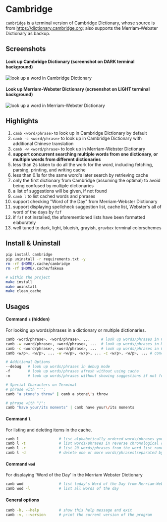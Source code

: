 # Cambridge
`cambridge` is a terminal version of Cambridge Dictionary, whose source is from https://dictionary.cambridge.org; also supports the Merriam-Webster Dictionary as backup.

## Screenshots
#### Look up Cambridge Dictionary (screenshot on DARK terminal background)
![look up a word in Cambridge Dictionary](/screenshots/cambridge.png)

#### Look up Merriam-Webster Dictionary (screenshot on LIGHT terminal background)
![look up a word in Merriam-Webster Dictionary](/screenshots/webster.png)

## Highlights
1. `camb <word/phrase>` to look up in Cambridge Dictionary by default
2. `camb -c <word/phrase>` to look up in Cambridge Dictionary with additional Chinese translation
3. `camb -w <word/phrase>` to look up in Merriam-Webster Dictionary
4. **support concurrent searching multiple words from one dictionary, or multiple words from different dictionaries**
5. less than 2s taken to do all the work for the word, including fetching, parsing, printing, and writing cache
6. less than 0.1s for the same word's later search by retrieving cache
7. only the first dictionary from Cambridge (assuming the optimal) to avoid being confused by multiple dictionaries
8. a list of suggestions will be given, if not found
9. `camb l` to list cached words and phrases
10. support checking "Word of the Day" from Merriam-Webster Dictionary
11. support displaying spellcheck suggestion list, cache list, Webster's all of word of the days by `fzf`
12. if `fzf` not installed, the aforementioned lists have been formatted elaborately
13. well tuned to dark, light, blueish, grayish, `gruvbox` terminal colorschemes

## Install & Uninstall
```bash
pip install cambridge
pip uninstall -r requirements.txt -y
rm -rf $HOME/.cache/cambridge
rm -rf $HOME/.cache/fakeua

# within the project
make install
make uninstall
make clean_cache
```

## Usages
#### Command `s` (hidden)
For looking up words/phrases in a dictionary or multiple dictionaries.
```bash
camb <word/phrase>, <word/phrase>, ...     # look up words/phrases in Cambridge Dictionary
camb -w <word/phrase>, <word/phrase>, ...  # look up words/phrases in Merriam-Webster Dictionary
camb -c <word/phrase>, <word/phrase>, ...  # look up words/phrases in Cambridge with Chinese translation
camb <w/p>, <w/p>, ... -w <w/p>, <w/p>, ... -c <w/p>, <w/p>, ... # concurrent searching

# Additional Options
--debug   # look up words/phrases in debug mode
-f        # look up words/phrases afresh without using cache
-n        # look up words/phrases without showing suggestions if not found

# Special Characters on Terminal
# phrase with "'":
camb "a stone's throw" | camb a stone\'s throw

# phrase with "/":
camb "have your/its moments" | camb have your\/its moments
```

#### Command `l`
For listing and deleting items in the cache.
```bash
camb l                  # list alphabetically ordered words/phrases you've found before
camb l -t               # list words/phrases in reverse chronological order
camb l -r               # list 20 words/phrases from the word list randomly
camb l -d               # delete one or more words/phrases(separated by ", ") from the list
```

#### Command `wod`
For displaying 'Word of the Day' in the Merriam Webster Dictionary
```bash
camb wod                # list today's Word of the Day from Merriam-Webster Dictionary
camb wod -l             # list all words of the day
```

#### General options
```bash
camb -h, --help         # show this help message and exit
camb -v, --version      # print the current version of the program
```
